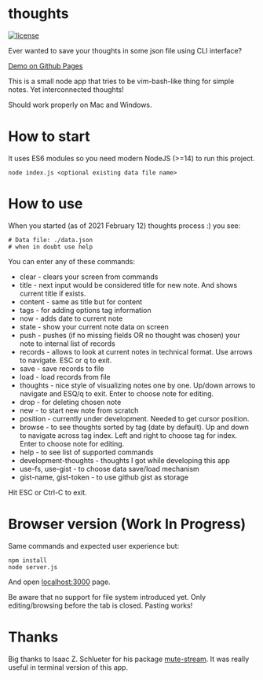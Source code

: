 # thoughts
[![license](https://img.shields.io/badge/license-MIT-blue.svg)](LICENSE)

Ever wanted to save your thoughts in some json file using CLI interface?

[Demo on Github Pages](https://fedor-rusak.github.io/)

This is a small node app that tries to be vim-bash-like thing for simple notes. Yet interconnected thoughts!

Should work properly on Mac and Windows.

# How to start

It uses ES6 modules so you need modern NodeJS (>=14) to run this project.

```
node index.js <optional existing data file name>
```

# How to use

When you started (as of 2021 February 12) thoughts process :) you see:

```
# Data file: ./data.json
# when in doubt use help
```

You can enter any of these commands:

* clear - clears your screen from commands
* title - next input would be considered title for new note. And shows current title if exists.
* content - same as title but for content
* tags - for adding options tag information
* now - adds date to current note
* state - show your current note data on screen
* push - pushes (if no missing fields OR no thought was chosen) your note to internal list of records
* records - allows to look at current notes in technical format. Use arrows to navigate. ESC or q to exit.
* save - save records to file
* load - load records from file
* thoughts - nice style of visualizing notes one by one. Up/down arrows to navigate and ESQ/q to exit. Enter to choose note for editing.
* drop - for deleting chosen note
* new - to start new note from scratch
* position - currently under development. Needed to get cursor position.
* browse - to see thoughts sorted by tag (date by default). Up and down to navigate across tag index. Left and right to choose tag for index. Enter to choose note for editing.
* help - to see list of supported commands
* development-thoughts - thoughts I got while developing this app
* use-fs, use-gist - to choose data save/load mechanism
* gist-name, gist-token - to use github gist as storage

Hit ESC or Ctrl-C to exit.

# Browser version (Work In Progress)

Same commands and expected user experience but:

```
npm install
node server.js
```

And open [localhost:3000](http://localhost:3000) page.

Be aware that no support for file system introduced yet. Only editing/browsing before the tab is closed. Pasting works!

# Thanks

Big thanks to Isaac Z. Schlueter for his package [mute-stream](https://github.com/isaacs/mute-stream#readme). It was really useful in terminal version of this app.
